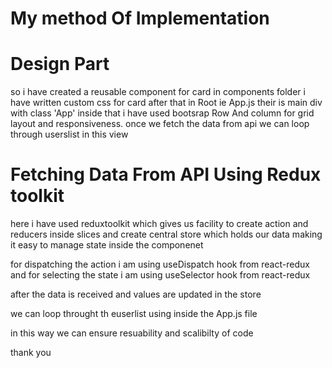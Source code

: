# My method Of Implementation

# Design Part

so i have created a reusable component for card in components folder
i have written custom css for card
after that in Root ie App.js
their is main div with class 'App'
inside that i have used bootsrap Row And column for grid layout
and responsiveness.
once we fetch the data from api we can loop through userslist in this view

# Fetching Data From API Using Redux toolkit

here i have used reduxtoolkit which gives us facility to create action and reducers inside slices
and create central store which holds our data making it easy to manage state inside the componenet

for dispatching the action i am using useDispatch hook from react-redux
and for selecting the state i am using useSelector hook from react-redux

after the data is received and values are updated in the store

we can loop throught th euserlist using inside the App.js file

in this way we can ensure resuability and scalibilty of code

thank you
